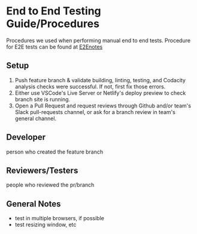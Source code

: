 # End to End Testing Guide/Procedures

Procedures we used when performing manual end to end tests.
Procedure for E2E tests can be found at [E2Enotes](E2Enotes.md)

## Setup

1. Push feature branch & validate building, linting, testing, and Codacity analysis checks were successful. If not, first fix those errors. 
2. Either use VSCode's Live Server or Netlify's deploy preview to check branch site is running.
3. Open a Pull Request and request reviews through Github and/or team's Slack pull-requests channel, or ask for a branch review in team's general channel.

## Developer

person who created the feature branch


## Reviewers/Testers

people who reviewed the pr/branch


## General Notes

- test in multiple browsers, if possible
- test resizing window, etc





